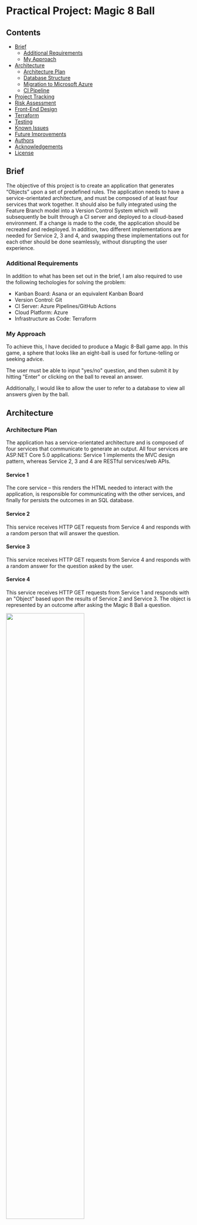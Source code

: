 # Practical Project: Magic 8 Ball

## Contents
* [Brief](#brief)
   * [Additional Requirements](#additional-requirements)
   * [My Approach](#my-approach)
* [Architecture](#architecture)
   * [Architecture Plan](#architecture-plan)
   * [Database Structure](#database-structure)
   * [Migration to Microsoft Azure](#migration-to-microsoft-azure)
   * [CI Pipeline](#ci-pipeline)
* [Project Tracking](#project-tracking)
* [Risk Assessment](#risk-assessment)
* [Front-End Design](#front-end-design)
* [Terraform](#terraform)
* [Testing](#testing)
* [Known Issues](#known-issues)
* [Future Improvements](#future-improvements)
* [Authors](#authors)
* [Acknowledgements](#acknowledgements)
* [License](#license)

## Brief
The objective of this project is to create an application that generates “Objects” upon a set of predefined rules. The application needs to have a service-orientated architecture, and must be composed of at least four services that work together. It should also be fully integrated using the Feature Branch model into a Version Control System which will subsequently be built through a CI server and deployed to a cloud-based environment. If a change is made to the code, the application should be recreated and redeployed. In addition, two different implementations are needed for Service 2, 3 and 4, and swapping these implementations out for each other should be done seamlessly, without disrupting the user experience.

### Additional Requirements
In addition to what has been set out in the brief, I am also required to use the following techologies for solving the problem:
* Kanban Board: Asana or an equivalent Kanban Board
* Version Control: Git
* CI Server: Azure Pipelines/GitHub Actions
* Cloud Platform: Azure
* Infrastructure as Code: Terraform

### My Approach
To achieve this, I have decided to produce a Magic 8-Ball game app. In this game, a sphere that looks like an eight-ball is used for fortune-telling or seeking advice. 

The user must be able to input "yes/no" question, and then submit it by hitting "Enter" or clicking on the ball to reveal an answer.

Additionally, I would like to allow the user to refer to a database to view all answers given by the ball.

## Architecture
### Architecture Plan
The application has a service-orientated architecture and is composed of four services that communicate to generate an output. All four services are ASP.NET Core 5.0 applications: Service 1 implements the MVC design pattern, whereas Service 2, 3 and 4 are RESTful services/web APIs.

#### Service 1
The core service – this renders the HTML needed to interact with the application, is responsible for communicating with the other services, and finally for persists the outcomes in an SQL database.

#### Service 2
This service receives HTTP GET requests from Service 4 and responds with a random person that will answer the question.

#### Service 3
This service receives HTTP GET requests from Service 4 and responds with a random answer for the question asked by the user.

#### Service 4
This service receives HTTP GET requests from Service 1 and responds with an "Object" based upon the results of Service 2 and Service 3. The object is represented by an outcome after asking the Magic 8 Ball a question.

<img src="https://github.com/Andra1609/Magic8Ball/blob/main/images/services-diagram.png" width="65%">

### Migration to Microsoft Azure
Jusitification for migrating apps to Microsoft Azure:
* Deliver updates faster: Automate deployments with continuous integration/continuous deployment (CI/CD) capabilities using DevOps, Bit Bucket and GitHub
* Increase developer productivity: 
  * Start fast and finish faster with source code integration from GitHub, live debugging and publishing directly from Microsoft Visual Studio IDE
  * Easily connect to a database of choice, and use the Azure Marketplace to tap into an ecosystem of Open Source Software packages, APIs, connectors and services
* Achieve global scale on demand:
  * Get high availability within and across Azure regions
  * Automatically scale vertically and horizontally based on application performance, or use customisable rules to handle peaks in workload automatically while minimising costs during off-peak times
* Get actionable insights and analytics:
  * Azure Monitor can provide detailed views of resource usage
  * Application Insights can provide deeper insights into the app’s throughput, response times, memory and CPU utilisation, and error trends

### Database Structure
The Entity Relationship Diagram (ERD) below illustrates the table within the database that stores the outcomes.

<img src="https://github.com/Andra1609/Magic8Ball/blob/main/images/erd-outcomes.png" width="35%">

* ID: Unique identifier for the answers
* Response: String value for the outcome after asking the Magic 8 Ball a question
* TimeAsked: DateTime value for the time when a question was asked and answered

The populated table is shown below.

<img src="https://github.com/Andra1609/Magic8Ball/blob/main/images/mysql-db.png" width="65%">

### CI Pipeline

The application is fully integrated using the Feature Branch workflow into GitHub, which is subsequently built through GitHub Actions and deployed to Microsoft Azure. If a change is made to the code, the applications are recreated and redeployed without affecting the user experience.

<img src="https://github.com/Andra1609/Magic8Ball/blob/main/images/github-network-graph.png">

<img src="https://github.com/Andra1609/Magic8Ball/blob/main/images/ci-pipeline.png" width="85%">

A YAML file was written for configuring the workflow:
* The workflow is triggered by two events: a push or a pull request on the main branch
* Environment variables are used to specify the .NET Core version and the needed paths for each microservice
* There are 4 jobs that build each service and can be run in parallel
* Each job has multiple steps (tasks):
  * Setting up .NET Core: Set up the build environment 
  * Restore: Restore packages specified in the .NET Core project .csproj files
  * Build: Build the environment for the .NET Core app
  * Test: Run unit tests by using the xUnit testing framework
  * Publish: Publish the output of the .NET build into a .zip file
  * Login to Azure
  * Create and deploy or redeploy the App Service using an Azure CLI command

A service principal was created using the **az ad sp create-for-rbac** command in the Azure CLI. The output of the command is a JSON object with the role assignment credentials that provide access to the App Services. This was used to configure a secret in the GitHub repository, which was then used in the YAML file to login to Azure.

As can be seen below, all jobs were successful and the apps were published to Azure.

<img src="https://github.com/Andra1609/Magic8Ball/blob/main/images/jobs-built.png">

## Project Tracking

A Kanban board was created using Jira to track and optimize the workflows. Epics, issues, and tasks were used to manage the project.

The evolution of the board is the following:

* At the beginning of the project, when no issues were done

<img src="https://github.com/Andra1609/Magic8Ball/blob/main/images/kanban-board-1.png" width="65%">

* During an intermediate phase, when three out of four services were created

<img src="https://github.com/Andra1609/Magic8Ball/blob/main/images/kanban-board-2.png" width="65%">

* At the end of the project, when all issues were solved

<img src="https://github.com/Andra1609/Magic8Ball/blob/main/images/kanban-board-3.png" width="65%">

Below is an example of an issue and its associated tasks (child issues). To view all tasks associated to all issues, please follow [this link](https://andra-vasilcoiu.atlassian.net/jira/software/projects/M8B/boards/4).

<img src="https://github.com/Andra1609/Magic8Ball/blob/main/images/kanban-board-create-service1.png" width="65%">

## Risk Assessment

<img src="https://github.com/Andra1609/Magic8Ball/blob/main/images/risk-assessment.png">

## Front-End Design
Basic HTML and CSS were used for creating the frontend, as the use case is not complex. The user can ask a question using the input field, and either press "Enter" on the keyboard or click on the Magic 8 Ball to generate an answer.

<img src="https://github.com/Andra1609/Magic8Ball/blob/main/images/frontend-home-view.png">

## Terraform

Terraform was employed for automating the provisioning of Azure resources:
* Resource group
* App Service Plan
* 4 App Services
* MySQL Server
* MySQL Database

The tool was also used for configuring the resources created:
* Added rules for MySQL Server Firewall:
  * Changed the connection security by adding the current client IP address to allow access to the server
  * Allowed other Azure resources to access the server
* Connected the FrontEnd web app to the server

<img src="https://github.com/Andra1609/Magic8Ball/blob/main/images/terraform-apply.png">

<img src="https://github.com/Andra1609/Magic8Ball/blob/main/images/terraform-apply-yes.png">

## Testing
The xUnit tool was used to write unit tests for the Controller of each service. The tests check whether the objects generated by the services are not null and have the correct type, and throw an exception if they are null or have an incorrect type.

The repository pattern was employed for testing the Frontend service as it allows for unit testing without hitting the database.

The Coverlet code coverage framework for C# was used to generate code coverage info during build. An HTML coverage report was created using the ReportGenerator commandline tool, and it shows an overall code coverage of 96% for the Controller components (excluding the View components).

<img src="https://github.com/Andra1609/Magic8Ball/blob/main/images/coverage-report.png">

## Known Issues
There are no known issues.

## Future Improvements
There are a number of improvements I would like to implement in the future:
* Pull objects from a database, rather than having them in a list
* Add testing for the Home page View
* Add a button on the Home page that allows for the database content to be downloaded as a .csv file

## Authors
Andra Vasilcoiu

## Acknowledgements
* Dara Oladapo
* Ben Hesketh

This project was created as part of QA Cloud Academy training.

## License
This project is licensed under the terms of the MIT license.
